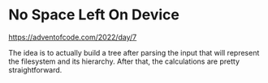 No Space Left On Device
=======================

https://adventofcode.com/2022/day/7

The idea is to actually build a tree after parsing the input that will represent the filesystem and its hierarchy.
After that, the calculations are pretty straightforward.